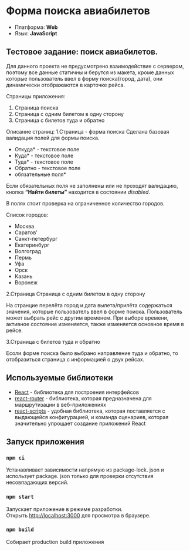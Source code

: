 # Форма поиска авиабилетов

- Платформа: **Web**
- Язык: **JavaScript**

## Тестовое задание: поиск авиабилетов.

Для данного проекта не предусмотрено взаимодействие с сервером, поэтому все данные статичны и берутся из макета, кроме данных которые пользователь ввел в форму поиска(город,  дата), они  динамически отображаются в карточке рейса.

Страницы приложения:
1. Страница  поиска
2. Страница с одним билетом в одну сторону 
3. Страница с билетов туда и обратно 

Описание страниц:
1.Страница - форма поиска
Сделана базовая валидация полей для формы поиска.
- Откуда* - текстовое поле
- Куда*  - текстовое поле
- Туда* - текстовое поле
- Обратно - текстовое поле
- обязательные поля*

Если обязательных поля не заполнены или не проходят валидацию, кнопка **“Найти билеты”** находится в состоянии *disabled*.

В полях стоит проверка на ограниченное количество городов.

Список городов:  
- Москва
- Саратов' 
- Санкт-петербург 
- Екатеринбург
- Волгоград
- Пермь
- Уфа
- Орск
- Казань
- Воронеж

            
2.Страница Страница с одним билетом в одну сторону 

На странцие перелёта город и дата вылета/прилёта  содержаться значения,  которые пользователь ввел в форме поиска. Пользователь может выбрать рейс с другим временем. При выборе времени, активное состояние  изменяется, также  изменяется основное время в рейсе.

3.Страница с билетов туда и обратно 

Есоли форме поиска было выбрано направление туда и обратно, то отобразиться страница с информацией о двух рейсах.

## Используемые библиотеки
- [React](https://reactjs.org/) - библиотека для построения интерфейсов
- [react-router](https://reactrouter.com/en/main) - библиотека, которая  предназначена для маршрутизации в веб-приложениях
- [react-scripts](https://www.npmjs.com/package/react-scripts) - удобная библиотека, которая поставляется с выдающейся конфигурацией, и команда сценариев, которая значительно упрощает создание приложений React

## Запуск приложения

### `npm ci` 
Устанавливает зависимости напрямую из package-lock. json и использует package. json только для проверки отсутствия несовпадающих версий.


### `npm start`

Запускает приложение в режиме разработки.\
Открыть [http://localhost:3000](http://localhost:3000) для просмотра в браузере.

### `npm build`

Собирает production build приложения
